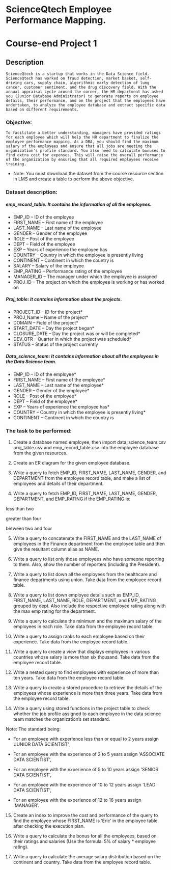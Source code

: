 # ScienceQtech Employee Performance Mapping.

# Course-end Project 1

## Description

    ScienceQtech is a startup that works in the Data Science field. ScienceQtech has worked on fraud detection, market basket, self-driving cars, supply chain, algorithmic early detection of lung cancer, customer sentiment, and the drug discovery field. With the annual appraisal cycle around the corner, the HR department has asked you (Junior Database Administrator) to generate reports on employee details, their performance, and on the project that the employees have undertaken, to analyze the employee database and extract specific data based on different requirements.

 
### Objective: 

    To facilitate a better understanding, managers have provided ratings for each employee which will help the HR department to finalize the employee performance mapping. As a DBA, you should find the maximum salary of the employees and ensure that all jobs are meeting the organization's profile standard. You also need to calculate bonuses to find extra cost for expenses. This will raise the overall performance of the organization by ensuring that all required employees receive training.

 

* Note: You must download the dataset from the course resource section in LMS and create a table to perform the above objective.


 

### Dataset description:

##### emp_record_table: It contains the information of all the employees.

* EMP_ID – ID of the employee
* FIRST_NAME – First name of the employee
* LAST_NAME – Last name of the employee
* GENDER – Gender of the employee
* ROLE – Post of the employee
* DEPT – Field of the employee
* EXP – Years of experience the employee has
* COUNTRY – Country in which the employee is presently living
* CONTINENT – Continent in which the country is
* SALARY – Salary of the employee
* EMP_RATING – Performance rating of the employee
* MANAGER_ID – The manager under which the employee is assigned 
* PROJ_ID – The project on which the employee is working or has worked on


##### Proj_table: It contains information about the projects.

* PROJECT_ID – ID for the project*
* PROJ_Name – Name of the project*
* DOMAIN – Field of the project*
* START_DATE – Day the project began*
* CLOSURE_DATE – Day the project was or will be completed*
* DEV_QTR – Quarter in which the project was scheduled*
* STATUS – Status of the project currently
 

##### Data_science_team: It contains information about all the employees in the Data Science team.

* EMP_ID – ID of the employee*
* FIRST_NAME – First name of the employee*
* LAST_NAME – Last name of the employee*
* GENDER – Gender of the employee*
* ROLE – Post of the employee*
* DEPT – Field of the employee*
* EXP – Years of experience the employee has*
* COUNTRY – Country in which the employee is presently living*
* CONTINENT – Continent in which the country is



### The task to be performed: 

1. Create a database named employee, then import data_science_team.csv proj_table.csv and emp_record_table.csv into the employee database from the given resources.

 
2. Create an ER diagram for the given employee database.


3. Write a query to fetch EMP_ID, FIRST_NAME, LAST_NAME, GENDER, and DEPARTMENT from the employee record table, and make a list of employees and details of their department.


4. Write a query to fetch EMP_ID, FIRST_NAME, LAST_NAME, GENDER, DEPARTMENT, and EMP_RATING if the EMP_RATING is: 

less than two

greater than four 

between two and four


5. Write a query to concatenate the FIRST_NAME and the LAST_NAME of employees in the Finance department from the employee table and then give the resultant column alias as NAME.
 

6. Write a query to list only those employees who have someone reporting to them. Also, show the number of reporters (including the President).


7. Write a query to list down all the employees from the healthcare and finance departments using union. Take data from the employee record table.


8. Write a query to list down employee details such as EMP_ID, FIRST_NAME, LAST_NAME, ROLE, DEPARTMENT, and EMP_RATING grouped by dept. Also include the respective employee rating along with the max emp rating for the department.


9. Write a query to calculate the minimum and the maximum salary of the employees in each role. Take data from the employee record table.


10. Write a query to assign ranks to each employee based on their experience. Take data from the employee record table.


11. Write a query to create a view that displays employees in various countries whose salary is more than six thousand. Take data from the employee record table.
 

12. Write a nested query to find employees with experience of more than ten years. Take data from the employee record table.


13. Write a query to create a stored procedure to retrieve the details of the employees whose experience is more than three years. Take data from the employee record table.


14. Write a query using stored functions in the project table to check whether the job profile assigned to each employee in the data science team matches the organization’s set standard.

Note: The standard being:

* For an employee with experience less than or equal to 2 years assign 'JUNIOR DATA SCIENTIST',

* For an employee with the experience of 2 to 5 years assign 'ASSOCIATE DATA SCIENTIST',

* For an employee with the experience of 5 to 10 years assign 'SENIOR DATA SCIENTIST',

* For an employee with the experience of 10 to 12 years assign 'LEAD DATA SCIENTIST',

* For an employee with the experience of 12 to 16 years assign 'MANAGER'.

 
15. Create an index to improve the cost and performance of the query to find the employee whose FIRST_NAME is ‘Eric’ in the employee table after checking the execution plan.

 
16. Write a query to calculate the bonus for all the employees, based on their ratings and salaries (Use the formula: 5% of salary * employee rating).
 

17. Write a query to calculate the average salary distribution based on the continent and country. Take data from the employee record table.
